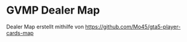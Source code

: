 GVMP Dealer Map
====

Dealer Map erstellt mithilfe von https://github.com/Mo45/gta5-player-cards-map
